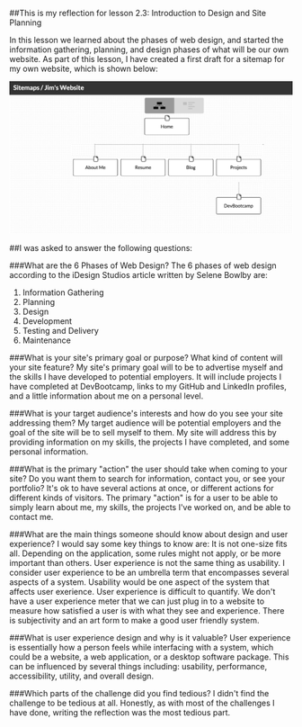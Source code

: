 ##This is my reflection for lesson 2.3: Introduction to Design and Site Planning

In this lesson we learned about the phases of web design, and started the information gathering, planning, and design phases of what will be our own website.  As part of this lesson, I have created a first draft for a sitemap for my own website, which is shown below:

![Jim's Website Sitemap](https://github.com/jamesponeal/phase-0/blob/master/week-2/imgs/jim-sitemap.jpg)

##I was asked to answer the following questions:

###What are the 6 Phases of Web Design?
The 6 phases of web design according to the iDesign Studios article written by Selene Bowlby are:
 1. Information Gathering
 2. Planning
 3. Design
 4. Development
 5. Testing and Delivery
 6. Maintenance

###What is your site's primary goal or purpose? What kind of content will your site feature?
My site's primary goal will to be to advertise myself and the skills I have developed to potential employers.  It will include projects I have completed at DevBootcamp, links to my GitHub and LinkedIn profiles, and a little information about me on a personal level.

###What is your target audience's interests and how do you see your site addressing them?
My target audience will be potential employers and the goal of the site will be to sell myself to them.  My site will address this by providing information on my skills, the projects I have completed, and some personal information.

###What is the primary "action" the user should take when coming to your site? Do you want them to search for information, contact you, or see your portfolio? It's ok to have several actions at once, or different actions for different kinds of visitors.
The primary "action" is for a user to be able to simply learn about me, my skills, the projects I've worked on, and be able to contact me.

###What are the main things someone should know about design and user experience?
I would say some key things to know are:
It is not one-size fits all.  Depending on the application, some rules might not apply, or be more important than others.
User experience is not the same thing as usability.  I consider user experience to be an umbrella term that encompasses several aspects of a system.  Usability would be one aspect of the system that affects user exerience.
User experience is difficult to quantify.  We don't have a user experience meter that we can just plug in to a website to measure how satisfied a user is with what they see and experience.  There is subjectivity and an art form to make a good user friendly system.

###What is user experience design and why is it valuable?
User experience is essentially how a person feels while interfacing with a system, which could be a website, a web application, or a desktop software package.  This can be influenced by several things including: usability, performance, accessibility, utility, and overall design.

###Which parts of the challenge did you find tedious?
I didn't find the challenge to be tedious at all.  Honestly, as with most of the challenges I have done, writing the reflection was the most tedious part.